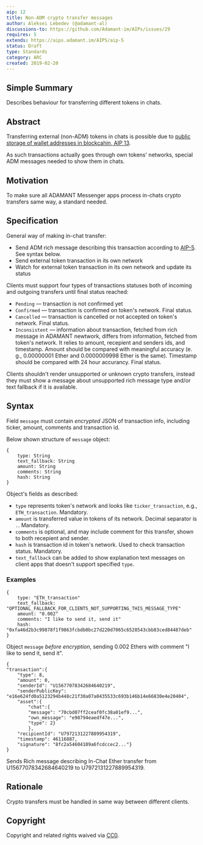 ```yaml
---
aip: 12
title: Non-ADM crypto transfer messages
author: Aleksei Lebedev (@adamant-al)
discussions-to: https://github.com/Adamant-im/AIPs/issues/29
requires: 5
extends: https://aips.adamant.im/AIPS/aip-5
status: Draft
type: Standards
category: ARC
created: 2019-02-20
---
```


## Simple Summary
Describes behaviour for transferring different tokens in chats.

## Abstract
<!--A short (~200 word) description of the technical issue being addressed.-->
Transferring external (non-ADM) tokens in chats is possible due to [public storage of wallet addresses in blockcahin, AIP 13](https://aips.adamant.im/AIPS/aip-13). 

As such transactions actually goes through own tokens' networks, special ADM messages needed to show them in chats.

## Motivation

To make sure all ADAMANT Messenger apps process in-chats crypto transfers same way, a standard needed.

## Specification

General way of making in-chat transfer:
- Send ADM rich message describing this transaction according to [AIP-5](https://aips.adamant.im/AIPS/aip-5). See syntax below.
- Send external token transaction in its own network
- Watch for external token transaction in its own network and update its status

Clients must support four types of transactions statuses both of incoming and outgoing transfers until final status reached:
- `Pending` — transaction is not confirmed yet
- `Confirmed` — transaction is confirmed on token's network. Final status.
- `Cancelled` — transaction is cancelled or not accepted on token's network. Final status.
- `Inconsistent` — information about transaction, fetched from rich message in ADAMANT newtwork, differs from information, fetched from token's network. It relies to amount, recepient and senders ids, and timestamp. Amount should be compared with meaningful accuracy (e. g., 0.00000001 Ether and 0.0000009998 Ether is the same). Timestamp should be compared with 24 hour accurancy. Final status.

Clients shouldn't render unsupported or unknown crypto transfers, instead they must show a message about unsupported rich message type and/or text fallback if it is available.

## Syntax

Field `message` must contain *encrypted* JSON of transaction info, including ticker, amount, comments and transaction id.

Below shown structure of `message` object:

````
{
	type: String
	text_fallback: String
	amount: String
	comments: String
	hash: String
}
````

Object's fields as described:
- `type` represents token's network and looks like `ticker_transaction`, e.g., `ETH_transaction`. Mandatory.
- `amount` is transferred value in tokens of its network. Decimal separator is `.`. Mandatory.
- `comments` is optional, and may include comment for this transfer, shown to both recepient and sender.
- `hash` is transaction id in token's network. Used to check transaction status. Mandatory.
- `text_fallback` can be added to show explanation text messages on client apps that doesn't support specified `type`. 

### Examples

````
{
	type: "ETH_transaction"
	text_fallback: "OPTIONAL_FALLBACK_FOR_CLIENTS_NOT_SUPPORTING_THIS_MESSAGE_TYPE"
	amount: "0.002"
	comments: "I like to send it, send it"
	hash: "0xfa46d2b3c99878f1f9863fcbdb0bc27d220d7065c6528543cbb83ced84487deb"
}
````

Object `message` *before encryption*, sending 0.002 Ethers with comment "I like to send it, send it".

````
{
"transaction":{
	"type": 8,
	"amount": 0,
	"senderId": "U15677078342684640219",
	"senderPublicKey": "e16e624fd0a5123294b448c21f30a07a0435533c693b146b14e66830e4e20404",
	"asset":{
		"chat":{
		"message": "70cbd07ff2ceaf0fc38a01ef9...",
		"own_message": "e98794eaedf47e...",
		"type": 2}
		},
	"recipientId": "U7972131227889954319",
	"timestamp": 46116887,
	"signature": "8fc2a54604109a6fcdccec2..."}
}
````

Sends Rich message describing In-Chat Ether transfer from U15677078342684640219 to U7972131227889954319.

## Rationale
Crypto transfers must be handled in same way between different clients. 

## Copyright
Copyright and related rights waived via [CC0](https://creativecommons.org/publicdomain/zero/1.0/).
